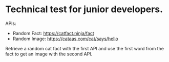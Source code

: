 # Technical test for junior developers.

APIs:

- Random Fact: https://catfact.ninja/fact
- Random Image: https://cataas.com/cat/says/hello

Retrieve a random cat fact with the first API and use the first word from the fact to get an image with the second API.